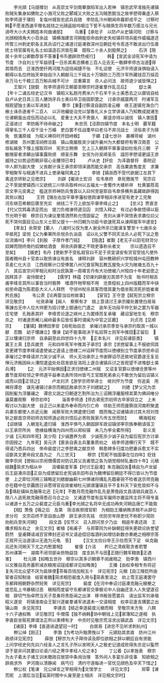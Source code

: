 <!-- { "loadSidebar": true } -->
　　李光顔【马燧赠剑　从高崇文平剑南搴旗陷军出入若神　镇忠武早准独先诸镇败贼矢集身如猬败之小溵河又败之郾城又大败之五沟贼悉鋭当之故李愬得乗虚入蔡　败李师道于濮阳　复塩州城皆忠武兵自随　李防乱汴州朝闻命暮即戎平之　讨蔡时韩不愿淮西速平赠名妓挠之光顔返妓呜咽泣下誓不与贼俱生将卒数万感泣与兄光进呼大小大夫赐姓本何曲诸部】
　　乌重【承玭子　以防卢从史镇河阳　讨蔡与光顔相掎角大小百余战　镇横海建言河朔能拒命由刺史失权镇将领兵能作威福遂还所管三州刺史职各主其兵诏行之诸道讨庭凑救深州见朝廷号令乖违不敢进出行伍善抚士待官属有礼名士如温造石洪皆在幕　既殁二十余人刲股祭之】
　　石洪【隠居十余年公卿数荐皆不答重书币邀辟欣然戒行】
　　韩【宣武全谅死军中请为节度　汴自刘士宁军益骄一日杀其素恣横者三百人讫去无一敢肆李师古治道得其情而去　迁淮西使扞两河隂为逗挠闻捷不怡　不礼诏使　元济平师道诛惧始请入朝得以名位终始天幸始自汴入朝献马三千绢五十万锦防三万而汴军所藏钱百万绢百余万马七千粮三百万斛兵械不可计　庄重寡言　杀人必问法　故师道少诚皆惮之】
　　王智兴【骁鋭　败李师道将王朝晏至穆宗时逐崔羣作乱见后】
　　郄士美【年十二诵五经史记汉书　镇昭义私厨月费米六千石羊千头士美悉去之以廪钱自给　自卢从史日具三百人膳饷牙兵士美曰卒卫衙固职罢之　讨承宗威震两河　时诸军互相观望独士美以军进矣】
　　曹华【重讨蔡请自副防凌云栅　继王遂镇兖海合门飨士诛杀遂者千二百人　以沂地褊徙治兖以邹鲁礼义乡立学讲诵人乃知教成就诸生仕诸朝虽出戎伍而动必以礼　爱重士大夫不贵倨人　厮竖亦待以诚信　镇人害田正请进讨　李防叛不待命破之】
　　朱忠亮【泾原四镇节度　本名士明　覈军籍得窜名三千人収干没十万緍　吏白罢不任战耄卒曰老马不弃况战士　泾俗卖子为赎免　筑潘原城　为昭义裨将时开田峙粮】
　　于頔【谨七世孙　暴横苛峻　湖州修湖陂　苏州罢淫祠修浍路　镇山南屡胜吴少诚升襄州为大都督府有専汉南意　公敛私输急下慢上擅取邓州　宪宗立稍惧　乞上三入朝拜平章事请如杜佑月三朝　子敏赂宦者求頔出镇事露败绩　顺圣乐舞　女伎为孙吴顺圣乐　諡厉李愬请更諡王彦威持之曰势迫而朝非宿心全腰领已幸】
　　卢从史【奸侩　为泽潞督将　善附迎中人即为副大使　父丧献计诛王承宗即领泽潞而能交承宗　高刍粟直售度支　求兼宰相聚军与贼通不进兵上使承璀同禽之】
　　李锜【镇浙西不受代欲据江左其下禽送京师斩之见徳宗】
　　刘辟【擢进士宏词　佐韦臯府　臯死徼旄节　宪宗召之不至就使镇西川又欲统三川举兵取梓州以五福太一舍蜀作大楼祈祥　杜黄裳荐高崇文李元奕禽之　槛送京师神防兵曳首以入曰何至是耶自韦臯侈横务盖藏故辟得因其赀以叛】
　　王锷【赂左右加平章李藩权徳舆谏宰相非序进官有吏才工完聚　河东继范希朝后骤至充实　纳钱二千万上欲加平章李绛止之】
　　【忠义】贾直言【代父饮鸩毒溃足而出　提刀负棺谏师道见囚　刘悟入释之　有过必争故悟得以臣节光明于朝　穆宗召为谏议羣情洒然称允悟固留之　责刘从谏不哭悟表求袭位曰父死不哭何面目见山东义士耶父提十一州归朝为功臣今欲速死耳从谏拜服军中遂安】
　　【孝友】余常安【衢人　八嵗时父叔为里人谢全所杀已能谋复讐至十七嵗杀全　卒抵死】梁悦【父为秦果所杀悦杀仇诣县　诏以礼父讐不同天法杀人必死下议之愈议流循州】李兴【刲股　子厚作孝门铭】
　　【隐逸】崔觐【老无子以田宅财货分奴婢而隠终南约奴婢给酒食　郑余庆辟置之不晓吏事称长者文
　　宗以遗逸召不至矣】
　　【循吏】韦丹【使新罗不受私觌官曰不足于资宜请安有货官受钱凡使外国者赐州县十官卖以取赀谏议有直名　谏释刘辟　容州教耕织兴学校城州屯田教种茶麦仁化大洽　江西观察计口受俸罢八州冗食官陶瓦教瓦屋免火灾为陂塘五百九十八　其后宣宗问宰相元和时治民孰第一周墀言丹有大功徳被八州殁四十年老幼思之　因拜其子　宙侍御史】
　　【儒学】林蕴【切谏刘辟磨刃其颈不为变　贻书时相吉甫李绛言其所以事皆当时极弊　嗜酒忤物宰相不用　沧景程权上四州版籍而军中挟权拒命蕴为陈君臣大义人人释然　守邠州杖杀其客而借其妻为倡坐赃流死折姓崔者矜氏族】
　　韦公肃【论再娶当竝袝故事】
　　【宦官】王守澄【弑宪宗立穆宗详见敬宗】
　　吐突承璀【闽人　察察有才　揣上意请讨王承宗擢处置使白居易等諌古无中人位大帅更为招讨使上御通化门遣之　逾年无功段平仲乞斩之罢为军器庄宅使　孔戣表其奸　李绛苦论逐之峡州上为罢绛而复承璀　藏诏室地生毛　穆宗杀之　时诸道贡阉儿闽岭最多后皆任事时谓闽为中官之区薮】
　　刘贞亮【见顺宗】
　　【藩镇】魏博田季安【母死始自恣　承璀讨承宗季安与承宗约取其一城以献　忍酷　幼子懐諌立】懐谏【幼不能事政决于私奴蒋士则军中推田正留后　正以懐谏归京师　自承嗣至此四世四十九年　正本名兴　详见前诸臣类】
　　镇冀王士真【息兵嵗贡　元和四年死军中推其子承宗】承宗【求揔留事上不报欲伺其变更建节度李绛请遣使谕之遂请上徳棣二州诏拜节度而以徳棣别立节度承宗拒命诏承璀讨之李绛请并力吴少诚不从　师乆无功承宗上书谢罪诏尽还故地官爵遂无复忌惮元济叛因纵火漕院遣盗处处窃发欲反洛阳上遂合诸镇兵讨之皆观望不进惟郄士美兵溥】
　　【之　元济平始惧因正求归徳棣二州赋　又诏复官爵以徳棣沧景等州置节度郑权领之李师道平益奉法表所领州皆丐王官既死弟承元不敢世为留后诏镇义成而以田正领之】
　　卢龙刘济【游学京师举进士　继刘怦为节度　穷追奚　用裨将谭忠　谋先诸镇讨承宗而朝廷赦承宗次子刘緫弑之】
　　刘緫【梦父兄为祟因削髪为浮屠禳之　谭忠又説之归朝遂乞割所治为三诏赐浮屠服榜其第为佛祠唯分灜莫置观察　穆宗初卒】
　　淄青李师道【师古弟宪宗初师古卒家奴立之　上未暇讨以为副大使　自正己以来虽外奉命而内引亡命　徉助王师而援蔡烧河南积聚遣兵袭东都使人杀武元衡　闻蔡军败大惧遣使归顺　既而悔之诏诸镇进讨其大将刘悟斩之献首京师初师古知师道必败刘悟后必贵败我家凡传五世而防】
　　横海程权【诏继镇　入朝宠礼遣归镇　淮西平惧丐入朝固辞军政诏镇邠寕宗族奉朝请宿卫　以王承宗所尚　徳棣益横海为四州而以郑权镇　未几为李全畧所得】
　　彰义吴少诚【元和四年死】吴少阳【少诚邀养为弟　少诚死杀少诚子自为留后宪宗方讨承宗因授之　九年死】吴元济【匿丧自表主兵董重质劝之　结李师道横行天下　既不得请乃悉兵四出　帝命裴度讨之李愬禽之献京师　韩愈碑多归度功愬妻诉愈文不实诏斵其文更命段文昌为之　凡三世灭】
　　穆宗【荒昵不恤国事在位四年】贬钱徽李宗闵【徳裕以宗闵僧儒尝对防讥其父吉甫恨之各为朋党相倾轧垂四十年】元稹结魏简求为相从中
　　沮壊裴度军事【时讨王庭凑】朱克融囚张靖自为卢龙留后王庭凑杀田正自为成徳留后史宪诚杀田布自为魏博留后朝廷不得已皆以为节度使　上之即位河朔三镇略定刘緫献幽蓟七州惧诸将搆乱先籍豪锐不检者送京师克融亦在籍中在京覊困日诉愿得官自效崔植杜元頴谓藩镇且平不复料天下安危皆抑不与及靖赴镇纵克融等北还【元年】不数月而克融作乱先是萧俛段文昌请销兵嵗百人限八人逃死故克融得悉召乌合之众　又诸道节度有监军偏师亦置监阵主将不得专虽以诸道十五万之众裴度之元臣乌重李光顔之名将卒无成功再失河朔迄唐亡不能取
　　【相】萧俛【瑀之后　及第　简洁疾邪措官职　为相劾王播纳贿求相不从辞位求分司　文宗召终不至自放山野　辞王承宗先铭　优防穷年除吏忧不称职少简防　劝削兵至失河朔】
　　段文昌【任节义　召入顾问至夕乃出　相逾年表还政　王播求相左右之　余见文宗】崔植【祐甫子　与郑覃同为补缺朝廷得失更疏论执誉望蔚然　皇甫鏄请减百官俸封还诏书又请追偿旧塩酒利如增估新数亦奏絶之相穆宗答正观开元治道请以无逸为元龟　答】
　　【汉文太俭曰帝王示俭而天下足　纵克融兆还失河朔天下尤之内慙罢相】
　　崔倰【介洁　　矜已之清疾赃贪者若讐　　苏州课第一　湖南不闭邻部籴赀物益饶　度支执不与田正随行魏军粮故正遇害】
　　杜元頴【如晦五世孙　穆宗以其多识朝章不阅嵗相之　劾李渤　镇西川以文雅自高务蓄积减衣粮南诏冦成都详见如晦类】
　　王播【由权幸相专务将迎　复失河北众望不厌为盐铁使茶每百钱加税五十　详见宪宗】元稹【自江陵贬所由宦者召知制诰　结宦者魏简求相恐裴度入用与简表里沮之　劝上雪王庭凑罢守东都拜相朝野杂然轻笑　详见宪宗】
　　裴度【在河中奉诏讨庭凑克融元稹梗之度恐乱上书暴稹过恶　稹相而度留守东都谏官交章极论中人自幽还言人人失望遂召相　辞切气怡卓然当天子意勇将贵臣闻之出涕　移书叛皆愿罢兵　请出监军刘承偕昭义遂安　将镇淮南会王智兴逐崔羣诸军进退未一交请相度　权幸召逢吉搆罢之出镇山南　余见宪宗】
　　李逄吉【结近幸逐裴度元稹而相　至敬宗末方免　八闗十六子通权贿　详见敬宗】牛僧孺【独不纳韩饷中朝钱上见家簿知之遂相　执李直臣坐赃死罪谓法正所以束缚有才　中丞时见敬宗荒淫求出镇武昌　详见文宗】
　　【诸臣】李绛【直道进退望冠一时】
　　白居易【进忠不见听求刺杭州】
　　栁公绰【刚正】
　　李渤【为考功升黜萧俛以下　元頴劾其卖直　防州江州政绩详见宪宗】
　　薛放【穆宗为大子拜侍读及即位欲相之辞以朝廷自有贤能　上问学经史何先曰六经圣人之言孔子所以发明天人之极史记道成败得失亦足以鍳然谬于是非问其要曰论语六经之菁华孝经人伦之本】
　　丁公着【以孝旌表　穆宗为太子着太子诸王训未聴政召居禁中条询治理　答外间人多宴乐非佳事　知欲相之辞病求外　尹河南以清静闻　病丐归　清约守道每进一官忧见顔色及卒天下惜之】
　　栁公权【笔谏　兄公绰言之宰相得为文馆学士　　详见文宗】
　　郑覃【谏荒昵　上谓后当见延英时閤中乆废至是士相庆　详见相文宗时】
